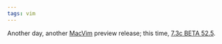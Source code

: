 ```yaml
---
tags: vim
---
```


Another day, another [MacVim](/wiki/MacVim) preview release; this time, [7.3c BETA 52.5](http://github.com/downloads/b4winckler/macvim/MacVim-7_3c-BETA-52_5.tar.bz2).
